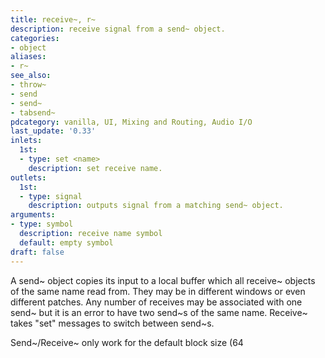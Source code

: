 ```yaml
---
title: receive~, r~
description: receive signal from a send~ object.
categories:
- object
aliases:
- r~
see_also:
- throw~
- send
- send~
- tabsend~
pdcategory: vanilla, UI, Mixing and Routing, Audio I/O
last_update: '0.33'
inlets:
  1st:
  - type: set <name>
    description: set receive name.
outlets:
  1st:
  - type: signal
    description: outputs signal from a matching send~ object.
arguments:
- type: symbol
  description: receive name symbol 
  default: empty symbol
draft: false
---
```

A send~ object copies its input to a local buffer which all receive~ objects of the same name read from. They may be in different windows or even different patches. Any number of receives may be associated with one send~ but it is an error to have two send~s of the same name. Receive~ takes "set" messages to switch between send~s.

Send~/Receive~ only work for the default block size (64
